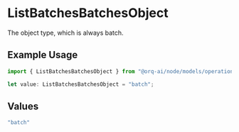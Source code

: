 # ListBatchesBatchesObject

The object type, which is always batch.

## Example Usage

```typescript
import { ListBatchesBatchesObject } from "@orq-ai/node/models/operations";

let value: ListBatchesBatchesObject = "batch";
```

## Values

```typescript
"batch"
```